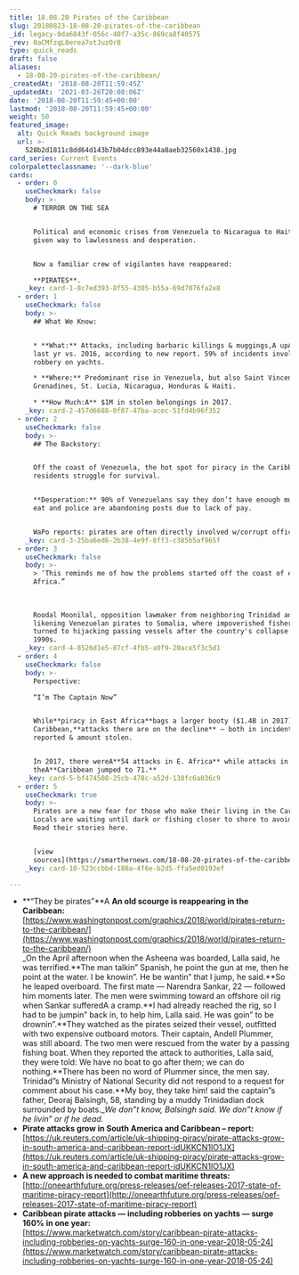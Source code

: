 ```yaml
---
title: 18.08.20 Pirates of the Caribbean
slug: 20180823-18-08-20-pirates-of-the-caribbean
_id: legacy-0da6843f-056c-40f7-a35c-869ca8f40575
_rev: 0aCMfzqL0erea7otJuzOr8
type: quick_reads
draft: false
aliases:
  - 18-08-20-pirates-of-the-caribbean/
_createdAt: '2018-08-20T11:59:45Z'
_updatedAt: '2021-03-26T20:08:06Z'
date: '2018-08-20T11:59:45+00:00'
lastmod: '2018-08-20T11:59:45+00:00'
weight: 50
featured_image:
  alt: Quick Reads background image
  url: >-
    528b2d1811c8dd64d143b7b04dcc893e44a8aeb32560x1438.jpg
card_series: Current Events
colorpaletteclassname: '--dark-blue'
cards:
  - order: 0
    useCheckmark: false
    body: >-
      # TERROR ON THE SEA


      Political and economic crises from Venezuela to Nicaragua to Haiti have
      given way to lawlessness and desperation.


      Now a familiar crew of vigilantes have reappeared:  

      **PIRATES**.
    _key: card-1-8c7ed393-8f55-4305-b55a-69d7076fa2e8
  - order: 1
    useCheckmark: false
    body: >-
      ## What We Know:


      * **What:** Attacks, including barbaric killings & muggings,A upA 163%
      last yr vs. 2016, according to new report. 59% of incidents involve
      robbery on yachts.

      * **Where:** Predominant rise in Venezuela, but also Saint Vincent and the
      Grenadines, St. Lucia, Nicaragua, Honduras & Haiti.

      * **How Much:A** $1M in stolen belongings in 2017.
    _key: card-2-457d6688-0f07-47ba-acec-51fd4b96f352
  - order: 2
    useCheckmark: false
    body: >-
      ## The Backstory:


      Off the coast of Venezuela, the hot spot for piracy in the Caribbean,
      residents struggle for survival.


      **Desperation:** 90% of Venezuelans say they don’t have enough money to
      eat and police are abandoning posts due to lack of pay.


      WaPo reports: pirates are often directly involved w/corrupt officials.
    _key: card-3-25ba6ed6-2b38-4e9f-8ff3-c385b5af965f
  - order: 3
    useCheckmark: false
    body: >-
      > ‘This reminds me of how the problems started off the coast of eastern
      Africa.”  
        
        
        
      Roodal Moonilal, opposition lawmaker from neighboring Trinidad and Tobago,
      likening Venezuelan pirates to Somalia, where impoverished fisherman
      turned to hijacking passing vessels after the country's collapse in the
      1990s.
    _key: card-4-8526d1e5-07cf-4fb5-a0f9-20ace5f3c5d1
  - order: 4
    useCheckmark: false
    body: >-
      Perspective:  

      “I’m The Captain Now”


      While**piracy in East Africa**bags a larger booty ($1.4B in 2017) vs.
      Caribbean,**attacks there are on the decline** – both in incidents
      reported & amount stolen.


      In 2017, there wereA**54 attacks in E. Africa** while attacks in
      theA**Caribbean jumped to 71.**
    _key: card-5-bf474508-25cb-478c-a52d-138fc6a036c9
  - order: 5
    useCheckmark: true
    body: >-
      Pirates are a new fear for those who make their living in the Caribbean.
      Locals are waiting until dark or fishing closer to shore to avoid attacks.
      Read their stories here.


      [view
      sources](https://smarthernews.com/18-08-20-pirates-of-the-caribbean/)
    _key: card-10-523ccbbd-186a-4f6e-b2d5-ffa5ed0193ef

---
```

* **“They be pirates”**A **An old scourge is reappearing in the Caribbean:**  
[https://www.washingtonpost.com/graphics/2018/world/pirates-return-to-the-caribbean/](https://www.washingtonpost.com/graphics/2018/world/pirates-return-to-the-caribbean/)  
_On the April afternoon when the Asheena was boarded, Lalla said, he was terrified.**The man talkin” Spanish, he point the gun at me, then he point at the water. I be knowin”. He be wantin” that I jump, he said.**So he leaped overboard. The first mate — Narendra Sankar, 22 — followed him moments later. The men were swimming toward an offshore oil rig when Sankar sufferedA a cramp.**I had already reached the rig, so I had to be jumpin” back in, to help him, Lalla said. He was goin” to be drownin”.**They watched as the pirates seized their vessel, outfitted with two expensive outboard motors. Their captain, Andell Plummer, was still aboard. The two men were rescued from the water by a passing fishing boat. When they reported the attack to authorities, Lalla said, they were told: We have no boat to go after them; we can do nothing.**There has been no word of Plummer since, the men say. Trinidad”s Ministry of National Security did not respond to a request for comment about his case.**My boy, they take him! said the captain”s father, Deoraj Balsingh, 58, standing by a muddy Trinidadian dock surrounded by boats.__We don”t know, Balsingh said. We don”t know if he livin” or if he dead._
* **Pirate attacks grow in South America and Caribbean – report:**  
[https://uk.reuters.com/article/uk-shipping-piracy/pirate-attacks-grow-in-south-america-and-caribbean-report-idUKKCN1IO1JX](https://uk.reuters.com/article/uk-shipping-piracy/pirate-attacks-grow-in-south-america-and-caribbean-report-idUKKCN1IO1JX)
* **A new approach is needed to combat maritime threats:**  
[http://oneearthfuture.org/press-releases/oef-releases-2017-state-of-maritime-piracy-report](http://oneearthfuture.org/press-releases/oef-releases-2017-state-of-maritime-piracy-report)
* **Caribbean pirate attacks — including robberies on yachts — surge 160% in one year:**  
[https://www.marketwatch.com/story/caribbean-pirate-attacks-including-robberies-on-yachts-surge-160-in-one-year-2018-05-24](https://www.marketwatch.com/story/caribbean-pirate-attacks-including-robberies-on-yachts-surge-160-in-one-year-2018-05-24)